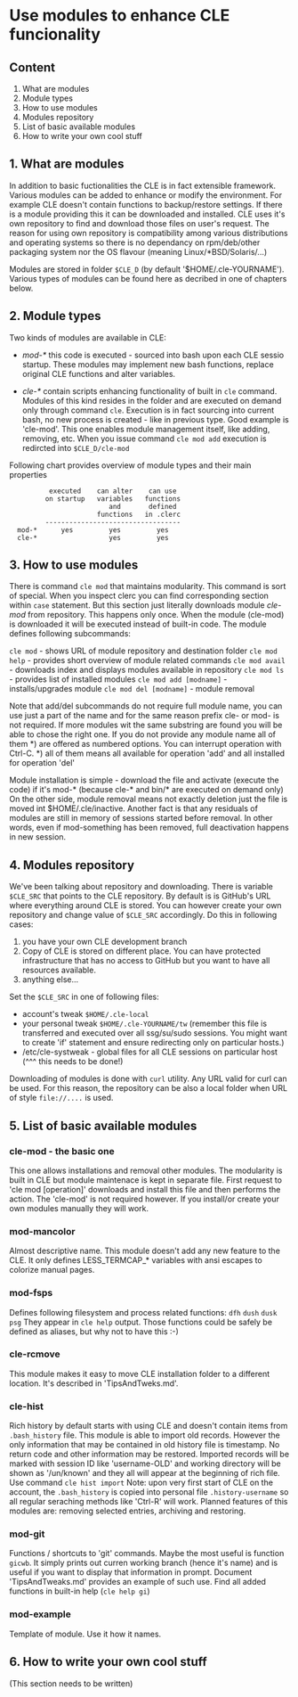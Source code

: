 # Use modules to enhance CLE funcionality

## Content
1. What are modules
2. Module types
3. How to use modules
4. Modules repository
5. List of basic available modules
6. How to write your own cool stuff


## 1. What are modules

In addition to basic fuctionalities the CLE is in fact extensible framework.
Various modules can be added to enhance or modify the environment. For example
CLE doesn't contain functions to backup/restore settings. If there is a module
providing this it can be downloaded and installed. CLE uses it's own repository
to find and download those files on user's request. The reason for using own
repository is compatibility among various distributions and operating systems
so there is no dependancy on rpm/deb/other packaging system nor the OS flavour
(meaning Linux/*BSD/Solaris/...)

Modules are stored in folder `$CLE_D` (by default '$HOME/.cle-YOURNAME').
Various types of modules can be found here as decribed in one of chapters
below.


## 2. Module types

Two kinds of modules are available in CLE:
- _mod-*_ this code is executed - sourced into bash upon each CLE sessio
  startup. These modules may implement new bash functions, replace original CLE
  functions and alter variables. 

- _cle-*_ contain scripts enhancing functionality of built in `cle` command.
  Modules of this kind resides in the folder and are executed on demand only
  through command `cle`. Execution is in fact sourcing into current bash, no
  new process is created - like in previous type.
  Good example is 'cle-mod'. This one enables module management itself, like
  adding, removing, etc. When you issue command `cle mod add` execution is
  redircted into `$CLE_D/cle-mod`

Following chart provides overview of module types and their main properties

```
          executed    can alter    can use
         on startup   variables   functions
                         and       defined
                      functions   in .clerc
         ----------------------------------
  mod-*      yes         yes         yes
  cle-*                  yes         yes
```


## 3. How to use modules

There is command `cle mod` that maintains modularity. This command is sort of
special. When you inspect clerc you can find corresponding section within `case`
statement. But this section just literally downloads module _cle-mod_ from
repository. This happens only once. When the module (cle-mod) is downloaded it
will be executed instead of built-in code. The module defines following
subcommands:

`cle mod`       - shows URL of module repository and destination folder
`cle mod help`  - provides short overview of module related commands
`cle mod avail` - downloads index and displays modules available in repository
`cle mod ls`    - provides list of installed modules
`cle mod add [modname]` - installs/upgrades module
`cle mod del [modname]` - module removal

Note that add/del subcommands do not require full module name, you can use
just a part of the name and for the same reason prefix cle- or mod- is not
required. If more modules wit the same substring are found you will be able
to chose the right one. If you do not provide any module name all of them *)
are offered as numbered options. You can interrupt operation with Ctrl-C.
*) all of them means all available for operation 'add' and all installed for
operation 'del'

Module installation is simple - download the file and activate (execute the
code) if it's mod-* (because cle-* and bin/* are executed on demand only) On
the other side, module removal means not exactly deletion just the file is
moved int $HOME/.cle/inactive. Another fact is that any residuals of modules 
are still in memory of sessions started before removal. In other words, even
if mod-something has been removed, full deactivation happens in new session.


## 4. Modules repository

We've been talking about repository and downloading. There is variable 
`$CLE_SRC` that points to the CLE repository. By default is is GitHub's
URL where everything around CLE is stored. You can however create your own
repository and change value of `$CLE_SRC` accordingly. Do this in following
cases:
1. you have your own CLE development branch
2. Copy of CLE is stored on different place. You can have protected
   infrastructure that has no access to GitHub but you want to have all
   resources available.
3. anything else...

Set the `$CLE_SRC` in one of following files:
- account's tweak `$HOME/.cle-local`
- your personal tweak `$HOME/.cle-YOURNAME/tw` (remember this file is
  transferred and executed over all ssg/su/sudo sessions. You might want to
  create 'if' statement and ensure redirecting only on particular hosts.)
- /etc/cle-systweak - global files for all CLE sessions on particular host
 (^^^ this needs to be done!)

Downloading of modules is done with `curl` utility. Any URL valid for curl
can be used. For this reason, the repository can be also a local folder when
URL of style `file://....` is used.


## 5. List of basic available modules

### cle-mod - the basic one
This one allows installations and removal other modules. The modularity is
built in CLE but module maintenace is kept in separate file. First request
to 'cle mod [operation]' downloads and install this file and then performs
the action. The 'cle-mod' is not required however. If you install/or create
your own modules manually they will work.

### mod-mancolor
Almost descriptive name. This module doesn't add any new feature to the CLE.
It only defines LESS_TERMCAP_* variables with ansi escapes to colorize manual
pages.

### mod-fsps
Defines following filesystem and process related functions:
   `dfh` `dush` `dusk` `psg`
They appear in `cle help` output. Those functions could be safely be defined
as aliases, but why not to have this :-)

### cle-rcmove
This module makes it easy to move CLE installation folder to a different
location. It's described in 'TipsAndTweks.md'.

### cle-hist
Rich history by default starts with using CLE and doesn't contain items
from `.bash_history` file. This module is able to import old records.
However the only information that may be contained in old history file is
timestamp. No return code and other information may be restored. Imported
records will be marked with session ID like 'username-OLD' and working
directory will be shown as '/un/known' and they all will appear at the
beginning of rich file. Use command `cle hist import`
 Note: upon very first start of CLE on the account, the `.bash_history` is
 copied into personal file `.history-username` so all regular seraching
 methods like 'Ctrl-R' will work.
Planned features of this modules are: removing selected entries, archiving
and restoring.

### mod-git
Functions / shortcuts to 'git' commands. Maybe the most useful is function
`gicwb`. It simply prints out curren working branch (hence it's name) and is
useful if you want to display that information in prompt. Document
'TipsAndTweaks.md' provides an example of such use. Find all added functions
in built-in help (`cle help gi`)

### mod-example
Template of module. Use it how it names.


## 6. How to write your own cool stuff
(This section needs to be written)

